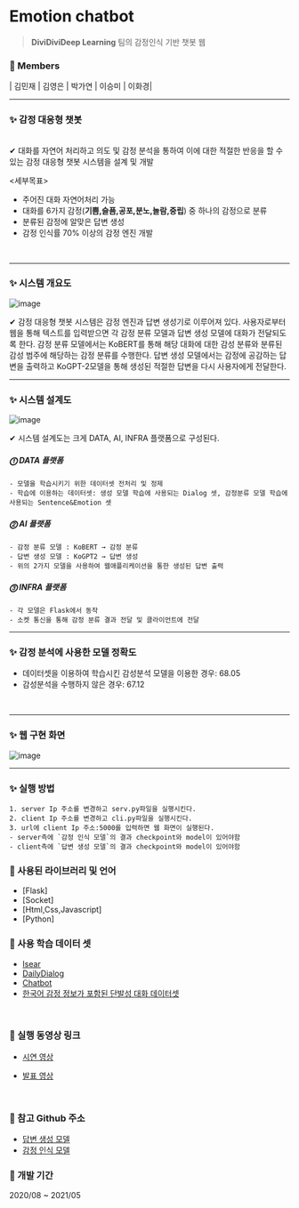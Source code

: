 # Emotion chatbot
> **DiviDiviDeep Learning**    팀의 감정인식 기반 챗봇 웹


### 📘 Members  

| 김민재  | 김영은 | 박가연 | 이승미 | 이화경|
***

### ✨ 감정 대응형 챗봇

<br>
    ✔ 대화를 자연어 처리하고 의도 및 감정 분석을 통하여 이에 대한 적절한 반응을 할 수 있는 감정 대응형 챗봇 시스템을 설계 및 개발  
   
   <세부목표>  
   - 주어진 대화 자연어처리 가능
   - 대화를 6가지 감정(**기쁨,슬픔,공포,분노,놀람,중립**) 중 하나의 감정으로 분류
   - 분류된 감정에 알맞은 답변 생성
   - 감정 인식률 70% 이상의 감정 엔진 개발  

<br>

***

### ✨ 시스템 개요도
![image](https://user-images.githubusercontent.com/55472510/118766324-3c973300-b8b7-11eb-999a-c30a47127ef9.png)

   ✔ 감정 대응형 챗봇 시스템은 감정 엔진과 답변 생성기로 이루어져 있다. 사용자로부터 웹을 통해 텍스트를 입력받으면 각 감정 분류 모델과 답변 생성 모델에 대화가 전달되도록 한다. 감정 분류 모델에서는 KoBERT를 통해 해당 대화에 대한 감성 분류와 분류된 감성 범주에 해당하는 감정 분류를 수행한다. 답변 생성 모델에서는 감정에 공감하는 답변을 출력하고 KoGPT-2모델을 통해 생성된 적절한 답변을 다시 사용자에게 전달한다.
<br>  

***

### ✨ 시스템 설계도
![image](https://user-images.githubusercontent.com/55472510/118766936-0dcd8c80-b8b8-11eb-9c66-27b6e15f785f.png)  

   ✔ 시스템 설계도는 크게 DATA, AI, INFRA 플랫폼으로 구성된다.  
   ##### ⓵ DATA 플랫폼  
   	- 모델을 학습시키기 위한 데이터셋 전처리 및 정제  
	- 학습에 이용하는 데이터셋: 생성 모델 학습에 사용되는 Dialog 셋, 감정분류 모델 학습에 사용되는 Sentence&Emotion 셋   
   ##### ⓶ AI 플랫폼  
   	- 감정 분류 모델 : KoBERT → 감정 분류  
	- 답변 생성 모델 : KoGPT2 → 답변 생성  
	- 위의 2가지 모델을 사용하여 웹애플리케이션을 통한 생성된 답변 출력  
   ##### ⓷ INFRA 플랫폼
   	- 각 모델은 Flask에서 동작  
	- 소켓 통신을 통해 감정 분류 결과 전달 및 클라이언트에 전달
***
### ✨ 감정 분석에 사용한 모델 정확도
- 데이터셋을 이용하여 학습시킨 감성분석 모델을 이용한 경우: 68.05
- 감성분석을 수행하지 않은 경우: 67.12
<br>

***
### ✨ 웹 구현 화면
![image](https://user-images.githubusercontent.com/55472510/118767282-7e74a900-b8b8-11eb-9843-7c13a4d254d4.png)



***
### ✨ 실행 방법
	1. server Ip 주소를 변경하고 serv.py파일을 실행시킨다.
	2. client Ip 주소를 변경하고 cli.py파일을 실행시킨다.
	3. url에 client Ip 주소:5000를 입력하면 웹 화면이 실행된다. 
	- server측에 `감정 인식 모델`의 결과 checkpoint와 model이 있어야함
	- client측에 `답변 생성 모델`의 결과 checkpoint와 model이 있어야함


### 📙 사용된 라이브러리 및 언어

* [Flask]
* [Socket]
* [Html,Css,Javascript]
* [Python]

### 📘 사용 학습 데이터 셋
- [Isear](https://www.unige.ch/cisa/research/materials-and-online-research/research-material/)
- [DailyDialog](http://yanran.li/dailydialog)
- [Chatbot](https://github.com/songys/Chatbot_data)
- [한국어 감정 정보가 포함된 단발성 대화 데이터셋](https://aihub.or.kr/keti_data_board/language_intelligence)
<br>

### 📕 실행 동영상 링크
- [시연 영상](https://drive.google.com/file/d/1kuppVDUxszylBvjo82p-11BVlAfUj743/view?usp=sharing) 

- [발표 영상](https://drive.google.com/file/d/1Vuq2B5zdn3ZyobG19naZX088aSy71bS9/view?usp=sharing)

<br>

### 📘 참고 Github 주소
- [답변 생성 모델](https://github.com/nawnoes/WellnessConversation-LanguageModel)
- [감정 인식 모델](https://github.com/SKTBrain/KoBERT)

### 📙 개발 기간
2020/08 ~ 2021/05
	 

